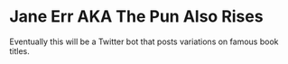 # Jane Err AKA The Pun Also Rises

Eventually this will be a Twitter bot that posts variations on famous book titles.